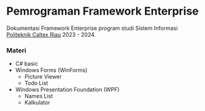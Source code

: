 # Pemrograman Framework Enterprise
Dokumentasi Framework Enterprise program studi Sistem Informasi [Politeknik Caltex Riau](https://pcr.ac.id) 2023 - 2024.

### Materi
- C# basic
- Windows Forms (WinForms)
  - Picture Viewer
  - Todo List
- Windows Presentation Foundation (WPF)
  - Names List
  - Kalkulator
